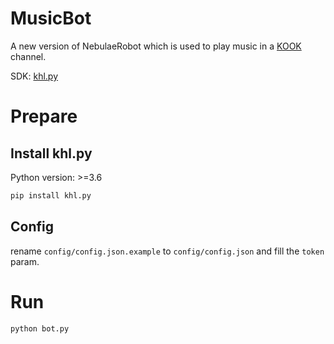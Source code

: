 # MusicBot

A new version of NebulaeRobot which is used to play music in a [KOOK](https://www.kookapp.cn/) channel.

SDK: [khl.py](https://github.com/TWT233/khl.py)

# Prepare
## Install khl.py

Python version: >=3.6
```bash
pip install khl.py
```

## Config
rename `config/config.json.example` to `config/config.json` and fill the `token` param.

# Run
```bash
python bot.py
```
